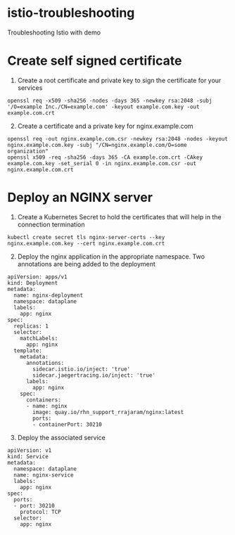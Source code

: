 # istio-troubleshooting
Troubleshooting Istio with demo

# Create self signed certificate

1. Create a root certificate and private key to sign the certificate for your services
~~~
openssl req -x509 -sha256 -nodes -days 365 -newkey rsa:2048 -subj '/O=example Inc./CN=example.com' -keyout example.com.key -out example.com.crt
~~~
2. Create a certificate and a private key for nginx.example.com
~~~
openssl req -out nginx.example.com.csr -newkey rsa:2048 -nodes -keyout nginx.example.com.key -subj "/CN=nginx.example.com/O=some organization"
openssl x509 -req -sha256 -days 365 -CA example.com.crt -CAkey example.com.key -set_serial 0 -in nginx.example.com.csr -out nginx.example.com.crt
~~~

# Deploy an NGINX server

1. Create a Kubernetes Secret to hold the certificates that will help in the connection termination
~~~
kubectl create secret tls nginx-server-certs --key nginx.example.com.key --cert nginx.example.com.crt
~~~
2. Deploy the nginx application in the appropriate namespace. Two annotations are being added to the deployment
~~~
apiVersion: apps/v1
kind: Deployment
metadata:
  name: nginx-deployment
  namespace: dataplane
  labels:
    app: nginx
spec:
  replicas: 1
  selector:
    matchLabels:
      app: nginx
  template:
    metadata:
      annotations:
        sidecar.istio.io/inject: 'true'
        sidecar.jaegertracing.io/inject: 'true'
      labels:
        app: nginx
    spec:
      containers:
      - name: nginx
        image: quay.io/rhn_support_rrajaram/nginx:latest
        ports:
        - containerPort: 30210
~~~
3. Deploy the associated service
~~~
apiVersion: v1
kind: Service
metadata:
  namespace: dataplane
  name: nginx-service
  labels:
    app: nginx
spec:
  ports:
  - port: 30210
    protocol: TCP
  selector:
    app: nginx
~~~
